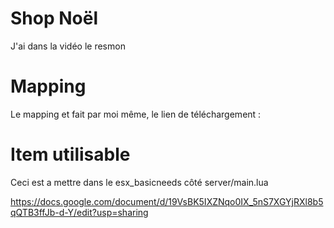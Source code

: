 # Shop Noël 
J'ai dans la vidéo le resmon  



# Mapping

Le mapping et fait par moi même, le lien de téléchargement : 

# Item utilisable 
 Ceci est a mettre dans le esx_basicneeds côté server/main.lua
 
https://docs.google.com/document/d/19VsBK5IXZNqo0IX_5nS7XGYjRXl8b5qQTB3ffJb-d-Y/edit?usp=sharing



